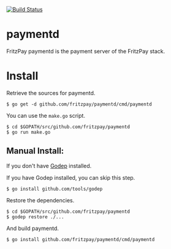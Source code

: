 [![Build Status](https://travis-ci.org/fritzpay/paymentd.svg?branch=master)](https://travis-ci.org/fritzpay/paymentd)

paymentd
========

FritzPay paymentd is the payment server of the FritzPay stack.

# Install

Retrieve the sources for paymentd.

`$ go get -d github.com/fritzpay/paymentd/cmd/paymentd`

You can use the `make.go` script.

```
$ cd $GOPATH/src/github.com/fritzpay/paymentd
$ go run make.go
```

## Manual Install:

If you don't have [Godep](https://github.com/tools/godep) installed.

If you have Godep installed, you can skip this step.

`$ go install github.com/tools/godep`

Restore the dependencies.

```
$ cd $GOPATH/src/github.com/fritzpay/paymentd
$ godep restore ./...
```

And build paymentd.

`$ go install github.com/fritzpay/paymentd/cmd/paymentd`
